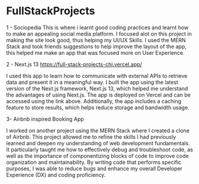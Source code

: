 # FullStackProjects

1 - Sociopedia 
This is where i learnt good coding practices and learnt how to make an appealing social media platform. I focused alot on this project in making the site look good, thus helping my UI/UX Skills. I used the MERN Stack and took friends suggestions to help improve the layout of the app, this helped me make an app that was focused more on User Experience. 


2 - Next.js 13 https://full-stack-projects-chi.vercel.app/

I used this app to learn how to communicate with external APIs to retrieve data and present it in a meaningful way. I built the app using the latest version of the Next.js framework, Next.js 13, which helped me understand the advantages of using Next.js. The app is deployed on Vercel and can be accessed using the link above. Additionally, the app includes a caching feature to store results, which helps reduce storage and bandwidth usage.

3- Airbnb inspired Booking App

I worked on another project using the MERN Stack where I created a clone of Airbnb. This project allowed me to refine the skills I had previously learned and deepen my understanding of web development fundamentals. It particularly taught me how to effectively debug and troubleshoot code, as well as the importance of componentizing blocks of code to improve code organization and maintainability. By writing code that performs specific purposes, I was able to reduce bugs and enhance my overall Developer Experience (DX) and coding proficiency.
